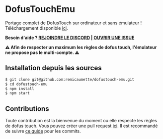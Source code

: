# DofusTouchEmu 
Portage complet de DofusTouch sur ordinateur et sans émulateur !
Téléchargement disponible [ici](https://github.com/remicaumette/dofustouch-emu/releases).

**Besoin d'aide ? [REJOINDRE LE DISCORD](https://discord.gg/9pdaT) | [OUVRIR UNE ISSUE](https://github.com/remicaumette/dofustouch-emu/issues/new)**

**:warning: Afin de respecter un maximum les règles de dofus touch, l'émulateur ne propose pas le multi-compte. :warning:**

## Installation depuis les sources
```sh
$ git clone git@github.com:remicaumette/dofustouch-emu.git
$ cd dofustouch-emu
$ npm install
$ npm start
```

## Contributions
Toute contribution est la bienvenue du moment ou elle respecte les règles de dofus touch. Vous pouvez créer une pull request 
[ici](https://github.com/remicaumette/dofustouch-emu/pulls). Il est recommandé de suivre [ce guide](https://github.com/dannyfritz/commit-message-emoji) pour les commits.
